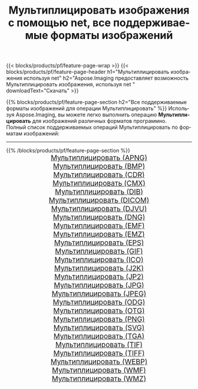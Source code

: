 ﻿---
title: Мультиплицировать изображения с помощью net, все поддерживаемые форматы изображений 
weight: 3920
url: /ru/net/cartoonify 
lang: ru
langdirlevel: 2
locales: zh-hans,ja,it,ru,de,es,fr,nl,id,lt,pl,pt,vi,tr,ko,zh-hant,ar,hi,th,sv,cs,uk,he
description: Используя Aspose.Imaging, вы можете легко Мультиплицировать изображения используя net
---

{{< blocks/products/pf/feature-page-wrap >}}
{{< blocks/products/pf/feature-page-header h1="Мультиплицировать изображения используя net" h2="Aspose.Imaging предоставляет возможность Мультиплицировать изображения, используя net " downloadText="Скачать" >}}


{{% blocks/products/pf/feature-page-section  h2="Все поддерживаемые форматы изображений для операции Мультиплицировать" %}}
Используя Aspose.Imaging, вы можете легко выполнить операцию **Мультиплицировать** для изображений различных форматов программно.
<br/>
Полный список поддерживаемых операций Мультиплицировать по форматам изображений:
<hr/>
{{% /blocks/products/pf/feature-page-section %}}
<div class="container-fluid productfamilypage bg-gray">
    <div class="convertypes bg-gray agp-content section">
        <div class="container">
		<div class="row other-converters" style="gap: 10px;font-size: 19px;text-align:center;">
		    <div class='col-md-2 other-converter remove-lp remove-rp'><a href="/imaging/ru/net/cartoonify/apng" style="padding:15px;">Мультиплицировать (APNG)</a></div><div class='col-md-2 other-converter remove-lp remove-rp'><a href="/imaging/ru/net/cartoonify/bmp" style="padding:15px;">Мультиплицировать (BMP)</a></div><div class='col-md-2 other-converter remove-lp remove-rp'><a href="/imaging/ru/net/cartoonify/cdr" style="padding:15px;">Мультиплицировать (CDR)</a></div><div class='col-md-2 other-converter remove-lp remove-rp'><a href="/imaging/ru/net/cartoonify/cmx" style="padding:15px;">Мультиплицировать (CMX)</a></div><div class='col-md-2 other-converter remove-lp remove-rp'><a href="/imaging/ru/net/cartoonify/dib" style="padding:15px;">Мультиплицировать (DIB)</a></div><div class='col-md-2 other-converter remove-lp remove-rp'><a href="/imaging/ru/net/cartoonify/dicom" style="padding:15px;">Мультиплицировать (DICOM)</a></div><div class='col-md-2 other-converter remove-lp remove-rp'><a href="/imaging/ru/net/cartoonify/djvu" style="padding:15px;">Мультиплицировать (DJVU)</a></div><div class='col-md-2 other-converter remove-lp remove-rp'><a href="/imaging/ru/net/cartoonify/dng" style="padding:15px;">Мультиплицировать (DNG)</a></div><div class='col-md-2 other-converter remove-lp remove-rp'><a href="/imaging/ru/net/cartoonify/emf" style="padding:15px;">Мультиплицировать (EMF)</a></div><div class='col-md-2 other-converter remove-lp remove-rp'><a href="/imaging/ru/net/cartoonify/emz" style="padding:15px;">Мультиплицировать (EMZ)</a></div><div class='col-md-2 other-converter remove-lp remove-rp'><a href="/imaging/ru/net/cartoonify/eps" style="padding:15px;">Мультиплицировать (EPS)</a></div><div class='col-md-2 other-converter remove-lp remove-rp'><a href="/imaging/ru/net/cartoonify/gif" style="padding:15px;">Мультиплицировать (GIF)</a></div><div class='col-md-2 other-converter remove-lp remove-rp'><a href="/imaging/ru/net/cartoonify/ico" style="padding:15px;">Мультиплицировать (ICO)</a></div><div class='col-md-2 other-converter remove-lp remove-rp'><a href="/imaging/ru/net/cartoonify/j2k" style="padding:15px;">Мультиплицировать (J2K)</a></div><div class='col-md-2 other-converter remove-lp remove-rp'><a href="/imaging/ru/net/cartoonify/jp2" style="padding:15px;">Мультиплицировать (JP2)</a></div><div class='col-md-2 other-converter remove-lp remove-rp'><a href="/imaging/ru/net/cartoonify/jpg" style="padding:15px;">Мультиплицировать (JPG)</a></div><div class='col-md-2 other-converter remove-lp remove-rp'><a href="/imaging/ru/net/cartoonify/jpeg" style="padding:15px;">Мультиплицировать (JPEG)</a></div><div class='col-md-2 other-converter remove-lp remove-rp'><a href="/imaging/ru/net/cartoonify/odg" style="padding:15px;">Мультиплицировать (ODG)</a></div><div class='col-md-2 other-converter remove-lp remove-rp'><a href="/imaging/ru/net/cartoonify/otg" style="padding:15px;">Мультиплицировать (OTG)</a></div><div class='col-md-2 other-converter remove-lp remove-rp'><a href="/imaging/ru/net/cartoonify/png" style="padding:15px;">Мультиплицировать (PNG)</a></div><div class='col-md-2 other-converter remove-lp remove-rp'><a href="/imaging/ru/net/cartoonify/svg" style="padding:15px;">Мультиплицировать (SVG)</a></div><div class='col-md-2 other-converter remove-lp remove-rp'><a href="/imaging/ru/net/cartoonify/tga" style="padding:15px;">Мультиплицировать (TGA)</a></div><div class='col-md-2 other-converter remove-lp remove-rp'><a href="/imaging/ru/net/cartoonify/tif" style="padding:15px;">Мультиплицировать (TIF)</a></div><div class='col-md-2 other-converter remove-lp remove-rp'><a href="/imaging/ru/net/cartoonify/tiff" style="padding:15px;">Мультиплицировать (TIFF)</a></div><div class='col-md-2 other-converter remove-lp remove-rp'><a href="/imaging/ru/net/cartoonify/webp" style="padding:15px;">Мультиплицировать (WEBP)</a></div><div class='col-md-2 other-converter remove-lp remove-rp'><a href="/imaging/ru/net/cartoonify/wmf" style="padding:15px;">Мультиплицировать (WMF)</a></div><div class='col-md-2 other-converter remove-lp remove-rp'><a href="/imaging/ru/net/cartoonify/wmz" style="padding:15px;">Мультиплицировать (WMZ)</a></div>
                </div>
        </div>
    </div>
</div>
<br/>
